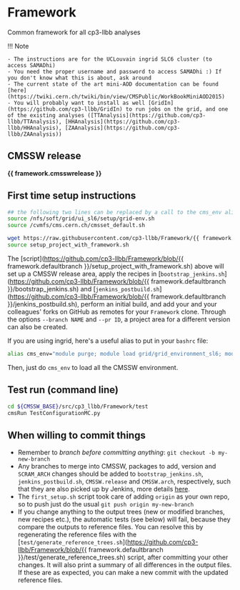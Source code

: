 # Framework

Common framework for all cp3-llbb analyses

!!! Note

    - The instructions are for the UCLouvain ingrid SLC6 cluster (to access SAMADhi)
    - You need the proper username and password to access SAMADhi :) If you don't know what this is about, ask around
    - The current state of the art mini-AOD documentation can be found [here](https://twiki.cern.ch/twiki/bin/view/CMSPublic/WorkBookMiniAOD2015)
    - You will probably want to install as well [GridIn](https://github.com/cp3-llbb/GridIn) to run jobs on the grid, and one of the existing analyses ([TTAnalysis](https://github.com/cp3-llbb/TTAnalysis), [HHAnalysis](https://github.com/cp3-llbb/HHAnalysis), [ZAAnalysis](https://github.com/cp3-llbb/ZAAnalysis))

## CMSSW release

**{{ framework.cmsswrelease }}**

## First time setup instructions

```bash
## the following two lines can be replaced by a call to the cms_env alias (see below)
source /nfs/soft/grid/ui_sl6/setup/grid-env.sh
source /cvmfs/cms.cern.ch/cmsset_default.sh

wget https://raw.githubusercontent.com/cp3-llbb/Framework/{{ framework.defaultbranch }}/setup_project_with_framework.sh
source setup_project_with_framework.sh
```

The [script](https://github.com/cp3-llbb/Framework/blob/{{ framework.defaultbranch }}/setup_project_with_framework.sh) above will set up a CMSSW release area, apply the recipes in [``bootstrap_jenkins.sh``](https://github.com/cp3-llbb/Framework/blob/{{ framework.defaultbranch }}/bootstrap_jenkins.sh) and [``jenkins_postbuild.sh``](https://github.com/cp3-llbb/Framework/blob/{{ framework.defaultbranch }}/jenkins_postbuild.sh), perform an initial build, and add your and your colleagues' forks on GitHub as remotes for your ``Framework`` clone.
Through the options `--branch NAME` and `--pr ID`, a project area for a different version can also be created.

If you are using ingrid, here's a useful alias to put in your ``bashrc`` file:

```bash
alias cms_env="module purge; module load grid/grid_environment_sl6; module load crab/crab3; module load cms/cmssw; module load slurm/slurm_utils;"
```

Then, just do ``cms_env`` to load all the CMSSW environment.

## Test run (command line)

```bash
cd ${CMSSW_BASE}/src/cp3_llbb/Framework/test
cmsRun TestConfigurationMC.py
```

## When willing to commit things

* Remember to *branch before committing anything*: ```git checkout -b my-new-branch```
* Any branches to merge into CMSSW, packages to add, version and ``SCRAM_ARCH`` changes should be added to ``bootstrap_jenkins.sh``, ``jenkins_postbuild.sh``, ``CMSSW.release`` and ``CMSSW.arch``, respectively, such that they are also picked up by Jenkins, more details [here](fwk_jenkins.md#Bootstrap).
* The ```first_setup.sh``` script took care of adding ```origin``` as your own repo, so to push just do the usual ```git push origin my-new-branch```
* If you change anything to the output trees (new or modified branches, new recipes etc.), the automatic tests (see below) will fail, because they compare the outputs to reference files.
  You can resolve this by regenerating the reference files with the [`test/generate_reference_trees.sh`](https://github.com/cp3-llbb/Framework/blob/{{ framework.defaultbranch }}/test/generate_reference_trees.sh) script, after committing your other changes.
  It will also print a summary of all differences in the output files. If these are as expected, you can make a new commit with the updated reference files.

